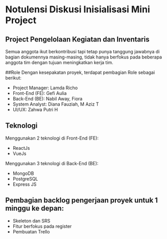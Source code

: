 # Notulensi Diskusi Inisialisasi Mini Project
## Project Pengelolaan Kegiatan dan Inventaris

Semua anggota ikut berkontribusi tapi tetap punya tanggung jawabnya di bagian dokumennya masing-masing, tidak hanya berfokus pada beberapa anggota tim dengan tujuan meningkatkan kerja tim.

##Role
Dengan kesepakatan proyek, terdapat pembagian Role sebagai berikut:
- Project Manager: Lamda Richo
- Front-End (FE): Gefi Aulia
- Back-End (BE): Nabil Away, Fiora
- System Analyst: Diana Fauziah, M Aziz T
- UI/UX: Zahwa Putri H

## Teknologi
Menggunakan 2 teknologi di Front-End (FE):
- ReactJs
- VueJs

Menggunakan 3 teknologi di Back-End (BE):
- MongoDB
- PostgreSQL
- Express JS

## Pembagian backlog pengerjaan proyek untuk 1 minggu ke depan:
- Skeleton dan SRS
- Fitur berfokus pada register
- Pembuatan Trello
